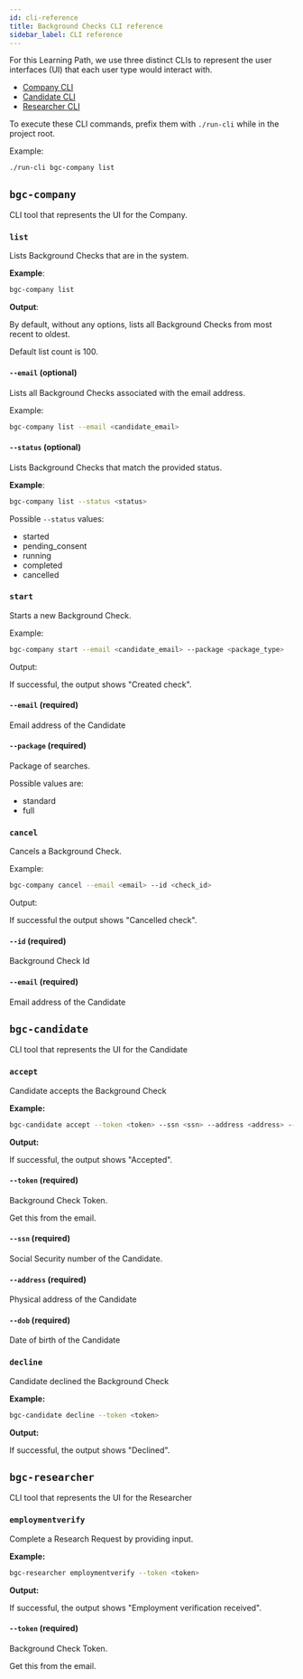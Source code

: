 ```yaml
---
id: cli-reference
title: Background Checks CLI reference
sidebar_label: CLI reference
---
```


For this Learning Path, we use three distinct CLIs to represent the user interfaces (UI) that each user type would interact with.

- [Company CLI](#bgc-company)
- [Candidate CLI](#bgc-candidate)
- [Researcher CLI](#bgc-researcher)

To execute these CLI commands, prefix them with `./run-cli` while in the project root.

Example:

```
./run-cli bgc-company list
```

## `bgc-company`

CLI tool that represents the UI for the Company.

### `list`

Lists Background Checks that are in the system.

**Example**:

```bash
bgc-company list
```

**Output**:

By default, without any options, lists all Background Checks from most recent to oldest.

Default list count is 100.

#### `--email` (optional)

Lists all Background Checks associated with the email address.

Example:

```bash
bgc-company list --email <candidate_email>
```

#### `--status` (optional)

Lists Background Checks that match the provided status.

**Example**:

```bash
bgc-company list --status <status>
```

Possible `--status` values:

- started
- pending_consent
- running
- completed
- cancelled

### `start`

Starts a new Background Check.

Example:

```bash
bgc-company start --email <candidate_email> --package <package_type>
```

Output:

If successful, the output shows "Created check".

#### `--email` (required)

Email address of the Candidate

#### `--package` (required)

Package of searches.

Possible values are:

- standard
- full

### `cancel`

Cancels a Background Check.

Example:

```bash
bgc-company cancel --email <email> --id <check_id>
```

Output:

If successful the output shows "Cancelled check".

#### `--id` (required)

Background Check Id

#### `--email` (required)

Email address of the Candidate

## `bgc-candidate`

CLI tool that represents the UI for the Candidate

### `accept`

Candidate accepts the Background Check

**Example:**

```bash
bgc-candidate accept --token <token> --ssn <ssn> --address <address> --dob <dob>
```

**Output:**

If successful, the output shows "Accepted".

#### `--token` (required)

Background Check Token.

Get this from the email.

#### `--ssn` (required)

Social Security number of the Candidate.

#### `--address` (required)

Physical address of the Candidate

#### `--dob` (required)

Date of birth of the Candidate

### `decline`

Candidate declined the Background Check

**Example:**

```bash
bgc-candidate decline --token <token>
```

**Output:**

If successful, the output shows "Declined".

## `bgc-researcher`

CLI tool that represents the UI for the Researcher

### `employmentverify`

Complete a Research Request by providing input.

**Example:**

```bash
bgc-researcher employmentverify --token <token>
```

**Output:**

If successful, the output shows "Employment verification received".

#### `--token` (required)

Background Check Token.

Get this from the email.
